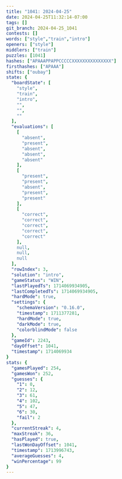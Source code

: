 ```yaml
---
title: "1041: 2024-04-25"
date: 2024-04-25T11:32:14-07:00
tags: []
git_branch: 2024-04-25_1041
contests: []
words: ["style","train","intro"]
openers: ["style"]
middlers: ["train"]
puzzles: [1041]
hashes: ["APAAAPPAPPCCCCCXXXXXXXXXXXXXXX"]
firsthashes: ["APAAA"]
shifts: ["oubay"]
state: {
  "boardState": [
    "style",
    "train",
    "intro",
    "",
    "",
    ""
  ],
  "evaluations": [
    [
      "absent",
      "present",
      "absent",
      "absent",
      "absent"
    ],
    [
      "present",
      "present",
      "absent",
      "present",
      "present"
    ],
    [
      "correct",
      "correct",
      "correct",
      "correct",
      "correct"
    ],
    null,
    null,
    null
  ],
  "rowIndex": 3,
  "solution": "intro",
  "gameStatus": "WIN",
  "lastPlayedTs": 1714069934905,
  "lastCompletedTs": 1714069934905,
  "hardMode": true,
  "settings": {
    "schemaVersion": "0.16.0",
    "timestamp": 1711377281,
    "hardMode": true,
    "darkMode": true,
    "colorblindMode": false
  },
  "gameId": 2243,
  "dayOffset": 1041,
  "timestamp": 1714069934
}
stats: {
  "gamesPlayed": 254,
  "gamesWon": 252,
  "guesses": {
    "1": 0,
    "2": 12,
    "3": 61,
    "4": 102,
    "5": 47,
    "6": 30,
    "fail": 2
  },
  "currentStreak": 4,
  "maxStreak": 36,
  "hasPlayed": true,
  "lastWonDayOffset": 1041,
  "timestamp": 1713996743,
  "averageGuesses": 4,
  "winPercentage": 99
}
---
```

<!-- more -->
